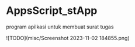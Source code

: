 # AppsScript_stApp
program apilkasi untuk membuat surat tugas

![TODO](misc/Screenshot 2023-11-02 184855.png)

